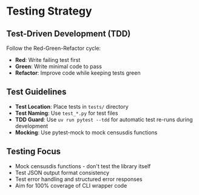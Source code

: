 # Testing Strategy

## Test-Driven Development (TDD)
Follow the Red-Green-Refactor cycle:
- **Red**: Write failing test first
- **Green**: Write minimal code to pass
- **Refactor**: Improve code while keeping tests green

## Test Guidelines
- **Test Location**: Place tests in `tests/` directory
- **Test Naming**: Use `test_*.py` for test files
- **TDD Guard**: Use `uv run pytest --tdd` for automatic test re-runs during development
- **Mocking**: Use pytest-mock to mock censusdis functions

## Testing Focus
- Mock censusdis functions - don't test the library itself
- Test JSON output format consistency
- Test error handling and structured error responses
- Aim for 100% coverage of CLI wrapper code
